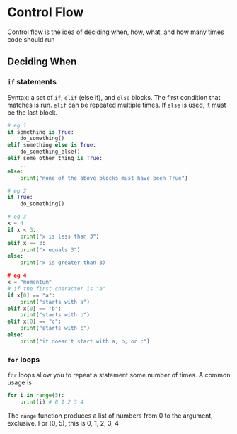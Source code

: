 # Control Flow

Control flow is the idea of deciding when, how, what, and how many times code should run

## Deciding When

### `if` statements

Syntax: a set of `if`, `elif` (else if), and `else` blocks. The first condition that matches is run. `elif` can be repeated multiple times. If `else` is used, it must be the last block.

```py
# eg 1
if something is True:
    do_something()
elif something else is True:
    do_something_else()
elif some other thing is True:
    ...
else:
    print("none of the above blocks must have been True")

# eg 2
if True:
    do_something()

# eg 3
x = 4
if x < 3:
    print("x is less than 3")
elif x == 3:
    print("x equals 3")
else:
    print("x is greater than 3)

# eg 4
x = "momentum"
# if the first character is "a"
if x[0] == "a":
    print("starts with a")
elif x[0] == "b":
    print("starts with b")
elif x[0] == "c":
    print("starts with c")
else:
    print("it doesn't start with a, b, or c")
```

### `for` loops

`for` loops allow you to repeat a statement some number of times. A common usage is

```py
for i in range(5):
    print(i) # 0 1 2 3 4
```

The `range` function produces a list of numbers from 0 to the argument, exclusive. For [0, 5), this is 0, 1, 2, 3, 4